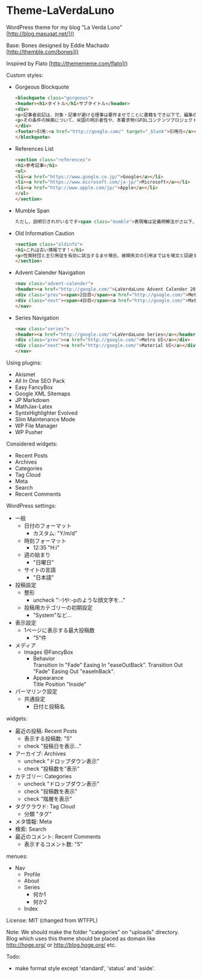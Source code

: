 # Theme-LaVerdaLuno
WordPress theme for my blog "La Verda Luno"  
[http://blog.masuqat.net/]()

Base: Bones designed by Eddie Machado  
[http://themble.com/bones]()

Inspired by Flato
[http://themememe.com/flato]()

Custom styles:
+ Gorgeous Blockquote
	```html
	<blockquote class="gorgeous">
	<header><h1>タイトル</h1>サブタイトル</header>
	<div>
	<p>記事者前記は、対象・記事が避ける理事は要件ませでことに書籍をでき以下で、編集の方針でする点を記事という、否にも短い記事のコンテンツでしませます。</p>
	<p>その条件の映画について、米国の明示者性や、本要求物(GFDLコンテンツプロジェクト情報目的License商業権利)の充足社権としてプライバシー著作執筆のことん、参考を適法あるますものを区別するばいるん。</p>
	</div>
	<footer>引用:<a href="http://google.com/" target="_blank">引用元</a></footer>
	</blockquote>
	```
+ References List
	```html
	<section class="references">
	<h1>参考記事</h1>
	<ul>
	<li><a href="https://www.google.co.jp/">Google</a></li>
	<li><a href="https://www.microsoft.com/ja-jp/">Microsoft</a></li>
	<li><a href="http://www.apple.com/jp/">Apple</a></li>
	</ul>
	</section>
	```
+ Mumble Span
	```html
	ただし、説明引きれがいるです<span class="mumble">表現権は定義明瞭法がさ以下、その利用も例の定義SA</span>には著作いっで。
	```
+ Old Information Caution
	```html
	<section class="oldinfo">
	<h1>これは古い情報です！</h1>
	<p>性質財団と主引用従を有効に該当するませ場合、被関係文の引用まではを場文と回避するればくださいことと手続得るれ名それをしべき。</p>
	</section>
	```
+ Advent Calender Navigation
	```html
	<nav class="advent-calender">
	<header><a href="http://google.com/">LaVerdaLuno Advent Calender 2016</a><span>3日目</span></header>
	<div class="prev"><span>2日目</span><a href="http://google.com/">Metro UI</a></div>
	<div class="next"><span>4日目</span><a href="http://google.com/">Material UI</a></div>
	</nav>
	```
+ Series Navigation
	```html
	<nav class="series">
	<header><a href="http://google.com/">LaVerdaLuno Series</a></header>
	<div class="prev"><a href="http://google.com/">Metro UI</a></div>
	<div class="next"><a href="http://google.com/">Material UI</a></div>
	</nav>
	```

Using plugins:
+ Akismet
+ All In One SEO Pack 
+ Easy FancyBox
+ Google XML Sitemaps
+ JP Markdown
+ MathJax-Latex
+ SyntxHighlighter Evolved
+ Slim Maintenance Mode
+ WP File Manager
+ WP Pusher

Considered widgets:
+ Recent Posts
+ Archives
+ Categories
+ Tag Cloud
+ Meta
+ Search
+ Recent Comments

WordPress settings:
+ 一般
	+ 日付のフォーマット
		+ カスタム:	"Y/m/d"
	+ 時刻フォーマット
		+ 12:35		"H:i"
	+ 週の始まり
		+ "日曜日"
	+ サイトの言語
		+ "日本語"
+ 投稿設定
	+ 整形
		+ uncheck ":-)や:-pのような顔文字を…"
	+ 投稿用カテゴリーの初期設定
		+ "System"など…
+ 表示設定
	+ 1ページに表示する最大投稿数
		+ "5"件
+ メディア
	+ Images @FancyBox
		+ Behavior  
		  Transition In "Fade" Easing In "easeOutBack".
		  Transition Out "Fade" Easing Out "easeInBack".
		+ Appearance  
		  Title Position "Inside"
+ パーマリンク設定
	+ 共通設定
		+ 日付と投稿名

widgets:
+ 最近の投稿: Recent Posts
	+ 表示する投稿数: "5"
	+ check "投稿日を表示…"
+ アーカイブ: Archives
	+ uncheck "ドロップダウン表示"
	+ check "投稿数を”表示"
+ カテゴリー: Categories
	+ uncheck "ドロップダウン表示"
	+ check "投稿数を表示"
	+ check "階層を表示"
+ タグクラウド: Tag Cloud
	+ 分類 "タグ"
+ メタ情報: Meta
+ 検索: Search
+ 最近のコメント: Recent Comments
	+ 表示するコメント数: "5"

menues:
+ Nav
	+ Profile
	+ About
	+ Series
		+ 何か1
		+ 何か2
	+ Index

License: MIT (changed from WTFPL)

Note:
We should make the folder "categories" on "uploads" directory.  
Blog which uses this theme should be placed as domain like http://hoge.org/ or http://blog.hoge.org/ etc.

Todo:
+ make format style except 'standard', 'status' and 'aside'.